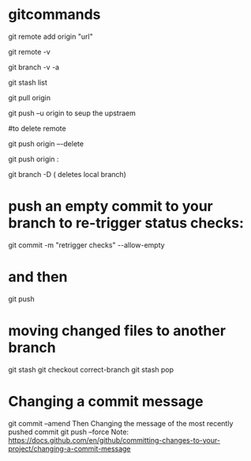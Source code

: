 # gitcommands

git remote add origin "url" 

git remote -v 

git branch -v -a 

git stash list 

git pull origin <master> 

git push –u origin <branchname> to seup the upstraem 

#to delete remote

git push origin –-delete <branchname> 

git push origin :<branchname>

git branch -D <branchname> ( deletes local branch) 

# push an empty commit to your branch to re-trigger status checks: 
git commit -m "retrigger checks" --allow-empty 
# and then 
git push <branchname> 
  
# moving changed files to another branch
git stash
git checkout correct-branch
git stash pop

#  Changing a commit message 
  git commit –amend 
  Then Changing the message of the most recently pushed commit
  git push –force 
  Note: https://docs.github.com/en/github/committing-changes-to-your-project/changing-a-commit-message 
